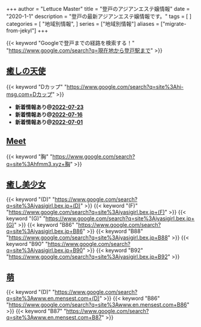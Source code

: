 +++
author = "Lettuce Master"
title = "登戸のアジアンエステ嬢情報"
date = "2020-1-1"
description = "登戸の最新アジアンエステ嬢情報です。"
tags = [
]
categories = [
    "地域別情報",
]
series = ["地域別情報"]
aliases = ["migrate-from-jekyl"]
+++

{{< keyword "Googleで登戸までの経路を検索する！" "https://www.google.com/search?q=現在地から登戸駅まで" >}}

## [癒しの天使](http://hi-msg.com/iyashitenshi/)
{{< keyword "Dカップ" "https://www.google.com/search?q=site%3Ahi-msg.com+Dカップ" >}} 

- **新着情報あり@[2022-07-23](/post/2022-07-23)**
- **新着情報あり@[2022-07-16](/post/2022-07-16)**
- **新着情報あり@[2022-07-01](/post/2022-07-01)**
## [Meet](http://hfmm3.xyz/)
{{< keyword "胸" "https://www.google.com/search?q=site%3Ahfmm3.xyz+胸" >}} 

## [癒し美少女](http://iyasigirl.bex.jp/)
{{< keyword "(D)" "https://www.google.com/search?q=site%3Aiyasigirl.bex.jp+(D)" >}} {{< keyword "(F)" "https://www.google.com/search?q=site%3Aiyasigirl.bex.jp+(F)" >}} {{< keyword "(G)" "https://www.google.com/search?q=site%3Aiyasigirl.bex.jp+(G)" >}} {{< keyword "B86" "https://www.google.com/search?q=site%3Aiyasigirl.bex.jp+B86" >}} {{< keyword "B88" "https://www.google.com/search?q=site%3Aiyasigirl.bex.jp+B88" >}} {{< keyword "B90" "https://www.google.com/search?q=site%3Aiyasigirl.bex.jp+B90" >}} {{< keyword "B92" "https://www.google.com/search?q=site%3Aiyasigirl.bex.jp+B92" >}} 

## [萌](http://www.en.mensest.com/)
{{< keyword "(D)" "https://www.google.com/search?q=site%3Awww.en.mensest.com+(D)" >}} {{< keyword "B86" "https://www.google.com/search?q=site%3Awww.en.mensest.com+B86" >}} {{< keyword "B87" "https://www.google.com/search?q=site%3Awww.en.mensest.com+B87" >}} 

